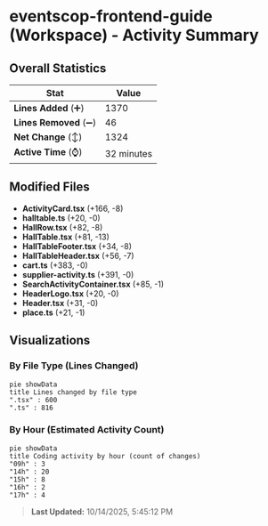 # eventscop-frontend-guide (Workspace) - Activity Summary 

## Overall Statistics

| Stat                   | Value                                                             |
| ---------------------- | ----------------------------------------------------------------- |
| **Lines Added** (➕)   | 1370                                          |
| **Lines Removed** (➖) | 46                                        |
| **Net Change** (↕)    | 1324                |
| **Active Time** (⌚)   | 32 minutes |


## Modified Files
- **ActivityCard.tsx** (+166, -8)
- **halltable.ts** (+20, -0)
- **HallRow.tsx** (+82, -8)
- **HallTable.tsx** (+81, -13)
- **HallTableFooter.tsx** (+34, -8)
- **HallTableHeader.tsx** (+56, -7)
- **cart.ts** (+383, -0)
- **supplier-activity.ts** (+391, -0)
- **SearchActivityContainer.tsx** (+85, -1)
- **HeaderLogo.tsx** (+20, -0)
- **Header.tsx** (+31, -0)
- **place.ts** (+21, -1)

## Visualizations

### By File Type (Lines Changed)

```mermaid
pie showData
title Lines changed by file type
".tsx" : 600
".ts" : 816
```

### By Hour (Estimated Activity Count)

```mermaid
pie showData
title Coding activity by hour (count of changes)
"09h" : 3
"14h" : 20
"15h" : 8
"16h" : 2
"17h" : 4
```


> **Last Updated:** 10/14/2025, 5:45:12 PM